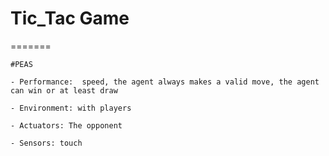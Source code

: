 # Tic_Tac Game 
=======
```
#PEAS

- Performance:  speed, the agent always makes a valid move, the agent can win or at least draw

- Environment: with players

- Actuators: The opponent

- Sensors: touch

```
